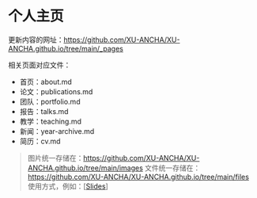 # 个人主页

更新内容的网址：https://github.com/XU-ANCHA/XU-ANCHA.github.io/tree/main/_pages

相关页面对应文件：
- 首页：about.md
- 论文：publications.md
- 团队：portfolio.md
- 报告：talks.md
- 教学：teaching.md
- 新闻：year-archive.md
- 简历：cv.md

> 图片统一存储在：https://github.com/XU-ANCHA/XU-ANCHA.github.io/tree/main/images
> 文件统一存储在：https://github.com/XU-ANCHA/XU-ANCHA.github.io/tree/main/files
> 使用方式，例如：[<a href="/files/slides/rIG_applications.pdf">Slides</a>]  
